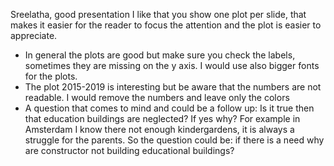 Sreelatha, good presentation I like that you show one plot per slide, that makes it easier for the reader
to focus the attention and the plot is easier to appreciate. 
- In general the plots are good but make sure you check the
labels, sometimes they are missing on the y axis. I would use also bigger fonts for the plots.
- The plot 2015-2019 is interesting but be aware that the numbers are not readable. 
I would remove the numbers and leave 
only the colors
- A question that comes to mind and could be a follow up: Is it true then that education buildings are neglected?
If yes why? For example in Amsterdam I know there not enough kindergardens, it is always a struggle for the parents.
So the question could be: if there is a need why are constructor not building educational buildings?